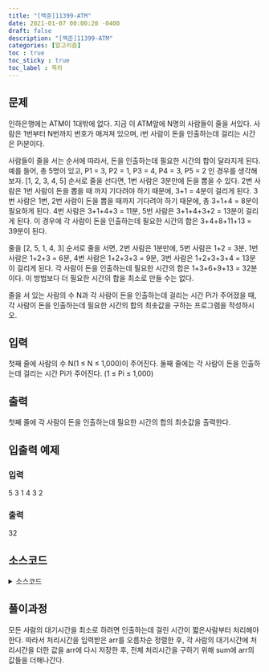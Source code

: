 ```yaml
---
title: "[백준]11399-ATM"
date: 2021-01-07 00:00:28 -0400
draft: false
description: "[백준]11399-ATM"
categories: [알고리즘]
toc : true
toc_sticky : true
toc_label : 목차
---
```


## 문제

인하은행에는 ATM이 1대밖에 없다. 지금 이 ATM앞에 N명의 사람들이 줄을 서있다. 사람은 1번부터 N번까지 번호가 매겨져 있으며, i번 사람이 돈을 인출하는데 걸리는 시간은 Pi분이다.

사람들이 줄을 서는 순서에 따라서, 돈을 인출하는데 필요한 시간의 합이 달라지게 된다. 예를 들어, 총 5명이 있고, P1 = 3, P2 = 1, P3 = 4, P4 = 3, P5 = 2 인 경우를 생각해보자. [1, 2, 3, 4, 5] 순서로 줄을 선다면, 1번 사람은 3분만에 돈을 뽑을 수 있다. 2번 사람은 1번 사람이 돈을 뽑을 때 까지 기다려야 하기 때문에, 3+1 = 4분이 걸리게 된다. 3번 사람은 1번, 2번 사람이 돈을 뽑을 때까지 기다려야 하기 때문에, 총 3+1+4 = 8분이 필요하게 된다. 4번 사람은 3+1+4+3 = 11분, 5번 사람은 3+1+4+3+2 = 13분이 걸리게 된다. 이 경우에 각 사람이 돈을 인출하는데 필요한 시간의 합은 3+4+8+11+13 = 39분이 된다.

줄을 [2, 5, 1, 4, 3] 순서로 줄을 서면, 2번 사람은 1분만에, 5번 사람은 1+2 = 3분, 1번 사람은 1+2+3 = 6분, 4번 사람은 1+2+3+3 = 9분, 3번 사람은 1+2+3+3+4 = 13분이 걸리게 된다. 각 사람이 돈을 인출하는데 필요한 시간의 합은 1+3+6+9+13 = 32분이다. 이 방법보다 더 필요한 시간의 합을 최소로 만들 수는 없다.

줄을 서 있는 사람의 수 N과 각 사람이 돈을 인출하는데 걸리는 시간 Pi가 주어졌을 때, 각 사람이 돈을 인출하는데 필요한 시간의 합의 최솟값을 구하는 프로그램을 작성하시오.

## 입력

첫째 줄에 사람의 수 N(1 ≤ N ≤ 1,000)이 주어진다. 둘째 줄에는 각 사람이 돈을 인출하는데 걸리는 시간 Pi가 주어진다. (1 ≤ Pi ≤ 1,000)

## 출력

첫째 줄에 각 사람이 돈을 인출하는데 필요한 시간의 합의 최솟값을 출력한다.

## 입출력 예제

### 입력
5
3 1 4 3 2
### 출력
32

## 소스코드

<details>
<summary>소스코드</summary>
<div markdown="1">

```java
import java.util.*;

public class Main{
    public static void main(String[] args){
        Scanner scan = new Scanner(System.in);
        int n = scan.nextInt();
        int[] arr = new int[n];
        int sum=0;
        for(int i=0;i<n;i++){
            arr[i]=scan.nextInt();
        }
        
        Arrays.sort(arr);
        sum=arr[0];
        for(int i=1;i<n;i++){
            arr[i]+=arr[i-1];
            sum+=arr[i];
        }
        System.out.println(sum);
    }
}
```
</div>
</details>

## 풀이과정
모든 사람의 대기시간을 최소로 하려면 인출하는데 걸린 시간이 짧은사람부터 처리해야한다.
따라서 처리시간을 입력받은 arr를 오름차순 정렬한 후, 각 사람의 대기시간에 처리시간을 더한 값을 arr에 다시 저장한 후, 전체 처리시간을 구하기 위해 sum에 arr의 값들을 더해나간다.